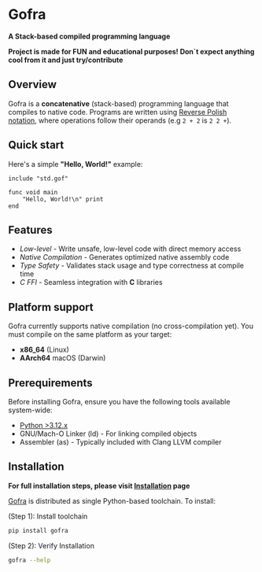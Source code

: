 # Gofra

**A Stack-based compiled programming language**

**Project is made for FUN and educational purposes! Don`t expect anything cool from it and just try/contribute**

## Overview
Gofra is a **concatenative** (stack-based) programming language that compiles to native code. 
Programs are written using [Reverse Polish notation](https://en.wikipedia.org/wiki/Reverse_Polish_notation), where operations follow their operands (e.g `2 + 2` is `2 2 +`).

## Quick start

Here's a simple **"Hello, World!"** example:
```gofra
include "std.gof"

func void main
    "Hello, World!\n" print
end
```

## Features
- *Low-level* - Write unsafe, low-level code with direct memory access
- *Native Compilation* - Generates optimized native assembly code
- *Type Safety* - Validates stack usage and type correctness at compile time
- *C FFI* - Seamless integration with **C** libraries

## Platform support
Gofra currently supports native compilation (no cross-compilation yet). You must compile on the same platform as your target:

- **x86_64** (Linux)
- **AArch64** macOS (Darwin)

## Prerequirements

Before installing Gofra, ensure you have the following tools available system-wide:

- [Python >3.12.x](https://www.python.org)
- GNU/Mach-O Linker (ld) - For linking compiled objects
- Assembler (as) - Typically included with Clang LLVM compiler

## Installation

**For full installation steps, please visit [Installation](./installation.md) page**

[Gofra](https://github.com/kirillzhosul/gofra) is distributed as single Python-based toolchain. To install:

(Step 1): Install toolchain
```bash
pip install gofra
```
(Step 2): Verify Installation
```bash
gofra --help
```

